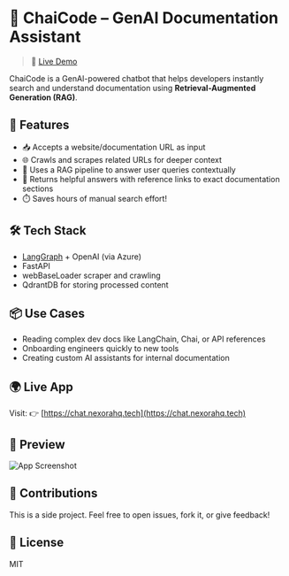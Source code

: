 # 🧠 ChaiCode – GenAI Documentation Assistant

> 🔗 [Live Demo](https://chat.nexorahq.tech)

ChaiCode is a GenAI-powered chatbot that helps developers instantly search and understand documentation using **Retrieval-Augmented Generation (RAG)**.

## 🚀 Features
- 📥 Accepts a website/documentation URL as input
- 🌐 Crawls and scrapes related URLs for deeper context
- 🧠 Uses a RAG pipeline to answer user queries contextually
- 🔗 Returns helpful answers with reference links to exact documentation sections
- ⏱️ Saves hours of manual search effort!

## 🛠️ Tech Stack
- [LangGraph](https://www.langgraph.dev/) + OpenAI (via Azure)
- FastAPI
- webBaseLoader scraper and crawling
- QdrantDB for storing processed content


## 📦 Use Cases
- Reading complex dev docs like LangChain, Chai, or API references
- Onboarding engineers quickly to new tools
- Creating custom AI assistants for internal documentation

## 🌍 Live App
Visit: 👉 [https://chat.nexorahq.tech](https://chat.nexorahq.tech)

## 📸 Preview
![App Screenshot](https://github.com/Deepak-kumar-2023/rag-chat-backend/image.png)

## 🤝 Contributions
This is a side project. Feel free to open issues, fork it, or give feedback!

## 📄 License
MIT
